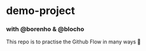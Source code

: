 # demo-project

### with @borenho & @blocho

This repo is to practise the Github Flow in many ways :tada:
